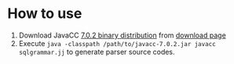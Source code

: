 How to use
==========

1. Download JavaCC [7.0.2 binary distribution](https://repo1.maven.org/maven2/net/java/dev/javacc/javacc/7.0.2/javacc-7.0.2.jar) from [download page](https://javacc.github.io/javacc/downloads.html)
2. Execute `java -classpath /path/to/javacc-7.0.2.jar javacc sqlgrammar.jj` to generate parser source codes.